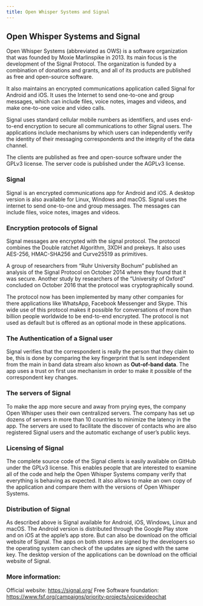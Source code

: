 ```yaml
---
title: Open Whisper Systems and Signal
---
```

## Open Whisper Systems and Signal

Open Whisper Systems (abbreviated as OWS) is a software organization that was founded by Moxie Marlinspike in 2013. Its main focus is the development of the Signal Protocol. The organization is funded by a combination of donations and grants, and all of its products are published as free and open-source software.

It also maintains an encrypted communications application called Signal for Android and iOS. It uses the Internet to send one-to-one and group messages, which can include files, voice notes, images and videos, and make one-to-one voice and video calls.

Signal uses standard cellular mobile numbers as identifiers, and uses end-to-end encryption to secure all communications to other Signal users. The applications include mechanisms by which users can independently verify the identity of their messaging correspondents and the integrity of the data channel.

The clients are published as free and open-source software under the GPLv3 license. The server code is published under the AGPLv3 license.

### Signal
Signal is an encrypted communications app for Android and iOS. A desktop version is also available for Linux, Windows and macOS. Signal uses the internet to send one-to-one and group messages. The messages can include files, voice notes, images and videos.

### Encryption protocols of Signal
Signal messages are encrypted with the signal protocol. The protocol combines the Double ratchet Algorithm, 3XDH and prekeys. It also uses AES-256, HMAC-SHA256 and Curve25519 as primitives. 

A group of researchers from “Ruhr University Bochum” published an analysis of the Signal Protocol on October 2014 where they found that it was secure. Another study by researchers of the “University of Oxford” concluded on October 2016 that the protocol was cryptographically sound.

The protocol now has been implemented by many other companies for there applications like WhatsApp, Facebook Messenger and Skype. This wide use of this protocol makes it possible for conversations of more than billion people worldwide to be end-to-end encrypted. The protocol is not used as default but is offered as an optional mode in these applications.

### The Authentication of a Signal user
Signal verifies that the correspondent is really the person that they claim to be, this is done by comparing the key fingerprint that Is sent independent from the main in band data stream also known as **Out-of-band data**. The app uses a trust on first use mechanism in order to make it possible of the correspondent key changes. 

### The servers of Signal
To make the app more secure and away from prying eyes, the company Open Whisper uses their own centralized servers. The company has set up dozens of servers in more than 10 countries to minimize the latency in the app. The servers are used to facilitate the discover of contacts who are also registered Signal users and the automatic exchange of user’s public keys. 

### Licensing of Signal
The complete source code of the Signal clients is easily available on GitHub under the GPLv3 license. This enables people that are interested to examine all of the code and help the Open Whisper Systems company verify that everything is behaving as expected. It also allows to make an own copy of the application and compare them with the versions of Open Whisper Systems.

### Distribution of Signal
As described above is Signal available for Android, iOS, Windows, Linux and macOS. The Android version is distributed through the Google Play store and on iOS at the apple’s app store. But can also be download on the official website of Signal. The apps on both stores are signed by the developers so the operating system can check of the updates are signed with the same key.
The desktop version of the applications can be download on the official website of Signal.

### More information: 
Official website: https://signal.org/
Free Software foundation: https://www.fsf.org/campaigns/priority-projects/voicevideochat
